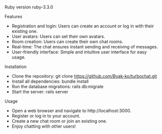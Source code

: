 Ruby version ruby-3.3.0

Features

- Registration and login: Users can create an account or log in with their existing one.
- User avatars: Users can set their own avatars.
- Room creation: Users can create their own chat rooms.
- Real-time: The chat ensures instant sending and receiving of messages.
- User-friendly interface: Simple and intuitive user interface for easy usage.

Installation

- Clone the repository: git clone https://github.com/Byak-ko/turbochat.git
- Install all dependencies: bundle install
- Run the database migrations: rails db:migrate
- Start the server: rails server

Usage

- Open a web browser and navigate to http://localhost:3000.
- Register or log in to your account.
- Create a new chat room or join an existing one.
- Enjoy chatting with other users!
